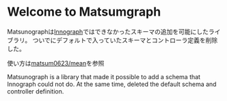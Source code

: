 # Welcome to Matsumgraph

Matsunographは[Innograph](https://github.com/linnovate/innograph/blob/devel/src/index.js)ではできなかったスキーマの追加を可能にしたライブラリ。
ついでにデフォルトで入っていたスキーマとコントローラ定義を削除した。

使い方は[matsum0623/mean](https://github.com/matsum0623/mean)を参照


Matsunograph is a library that made it possible to add a schema that Innograph could not do.
At the same time, deleted the default schema and controller definition.